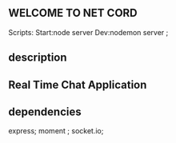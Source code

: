 ## WELCOME TO NET CORD ##
Scripts: 
Start:node server
Dev:nodemon server
;

## description 
## Real Time Chat Application ##

## dependencies ##
express;
moment ;
socket.io;




